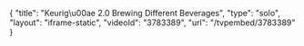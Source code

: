 {
    "title": "Keurig\u00ae 2.0 Brewing Different Beverages",
    "type": "solo",
    "layout": "iframe-static",
    "videoId": "3783389",
    "url": "\/tvpembed\/3783389"
}